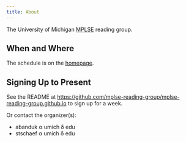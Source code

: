 ```yaml
---
title: About
---
```

The University of Michigan [MPLSE](https://neurocy.notion.site/MPLSE-34b41ff7d804441a94dd30d62204d6c9) reading group.

## When and Where
The schedule is on the [homepage](https://mplse-reading-group.github.io/).
<!---
The homepage link should really be $home$
and set in site.hs or something
-->

## Signing Up to Present
See the README at
<https://github.com/mplse-reading-group/mplse-reading-group.github.io>
to sign up for a week.

Or contact the organizer(s):

- abanduk α umich δ edu
- stschaef α umich δ edu
